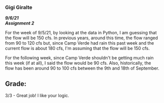 ### **Gigi Giralte**
***9/6/21 \
Assignment 2***

For the week of 9/5/21, by looking at the data in Python, I am guessing that the flow will be 150 cfs. In previous years, around this time, the flow ranged from 90 to 120 cfs but, since Camp Verde had rain this past week and the current flow is about 180 cfs, I'm assuming that the flow will be 150 cfs.

For the following week, since Camp Verde shouldn't be getting much rain this week (if at all), I said the flow would be 90 cfs. Also, historically, the flow has been around 90 to 100 cfs between the 9th and 18th of September.


## Grade:
3/3 - Great job! I like your logic. 
